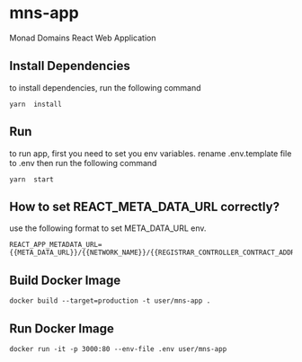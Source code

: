   

# mns-app
Monad Domains React Web Application

## Install Dependencies
to install dependencies, run the following command

```shell
yarn  install
```

## Run
to run app, first you need to set you env variables. rename .env.template file to .env then run the following command

```shell
yarn  start
```

## How to set REACT_META_DATA_URL correctly?
use the following format to set META_DATA_URL env.

```shell
REACT_APP_METADATA_URL={{META_DATA_URL}}/{{NETWORK_NAME}}/{{REGISTRAR_CONTROLLER_CONTRACT_ADDRESS}}/{{TOKEN_ID}}/image
```

## Build Docker Image
```shell
docker build --target=production -t user/mns-app .
```

## Run Docker Image
```shell
docker run -it -p 3000:80 --env-file .env user/mns-app
```